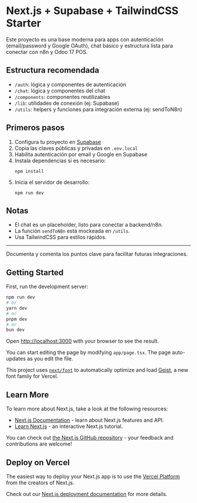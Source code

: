 # Next.js + Supabase + TailwindCSS Starter

Este proyecto es una base moderna para apps con autenticación (email/password y Google OAuth), chat básico y estructura lista para conectar con n8n y Odoo 17 POS.

## Estructura recomendada
- `/auth`: lógica y componentes de autenticación
- `/chat`: lógica y componentes del chat
- `/components`: componentes reutilizables
- `/lib`: utilidades de conexión (ej: Supabase)
- `/utils`: helpers y funciones para integración externa (ej: sendToN8n)

## Primeros pasos
1. Configura tu proyecto en [Supabase](https://supabase.com/)
2. Copia las claves públicas y privadas en `.env.local`
3. Habilita autenticación por email y Google en Supabase
4. Instala dependencias si es necesario:
   ```pwsh
   npm install
   ```
5. Inicia el servidor de desarrollo:
   ```pwsh
   npm run dev
   ```

## Notas
- El chat es un placeholder, listo para conectar a backend/n8n.
- La función `sendToN8n` está mockeada en `/utils`.
- Usa TailwindCSS para estilos rápidos.

---

Documenta y comenta los puntos clave para facilitar futuras integraciones.

## Getting Started

First, run the development server:

```bash
npm run dev
# or
yarn dev
# or
pnpm dev
# or
bun dev
```

Open [http://localhost:3000](http://localhost:3000) with your browser to see the result.

You can start editing the page by modifying `app/page.tsx`. The page auto-updates as you edit the file.

This project uses [`next/font`](https://nextjs.org/docs/app/building-your-application/optimizing/fonts) to automatically optimize and load [Geist](https://vercel.com/font), a new font family for Vercel.

## Learn More

To learn more about Next.js, take a look at the following resources:

- [Next.js Documentation](https://nextjs.org/docs) - learn about Next.js features and API.
- [Learn Next.js](https://nextjs.org/learn) - an interactive Next.js tutorial.

You can check out [the Next.js GitHub repository](https://github.com/vercel/next.js) - your feedback and contributions are welcome!

## Deploy on Vercel

The easiest way to deploy your Next.js app is to use the [Vercel Platform](https://vercel.com/new?utm_medium=default-template&filter=next.js&utm_source=create-next-app&utm_campaign=create-next-app-readme) from the creators of Next.js.

Check out our [Next.js deployment documentation](https://nextjs.org/docs/app/building-your-application/deploying) for more details.
